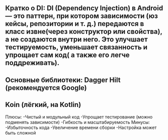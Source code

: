 Кратко о DI:
DI (Dependency Injection) в Android — это паттерн, при котором зависимости (юз кейсы, репозитории и т. д.) передаются в класс извне(через конструктор или свойства), а не создаются внутри него. 
Это улучшает тестируемость, уменьшает связанность и упрощает сам код( а также его легче поддреживать).
-----------
Основные библиотеки:
Dagger Hilt (рекомендуется Google)
-------
Koin (лёгкий, на Kotlin)
---------
Плюсы:
-Чистый и модульный код
-Упрощает тестирование (можно подменять зависимости)
-Гибкость и масштабируемость
Минусы:
-Избыточность кода
-Увеличение времени сборки
-Настройка может быть сложной
